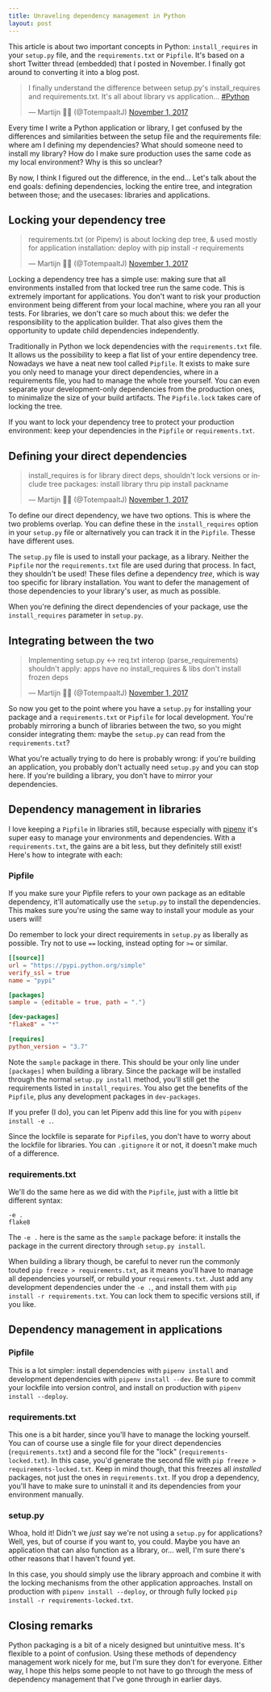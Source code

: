 ```yaml
---
title: Unraveling dependency management in Python
layout: post
---
```


This article is about two important concepts in Python: `install_requires` in
your `setup.py` file, and the `requirements.txt` or `Pipfile`. It's based on a
short Twitter thread (embedded) that I posted in November. I finally got around
to converting it into a blog post.

<blockquote class="twitter-tweet" data-lang="en"><p lang="en" dir="ltr">I finally understand the difference between setup.py&#39;s install_requires and requirements.txt. It&#39;s all about library vs application… <a href="https://twitter.com/hashtag/Python?src=hash&amp;ref_src=twsrc%5Etfw">#Python</a></p>&mdash; Martijn 🏳️‍🌈 (@TotempaaltJ) <a href="https://twitter.com/TotempaaltJ/status/925825094517182464?ref_src=twsrc%5Etfw">November 1, 2017</a></blockquote>

Every time I write a Python application or library, I get confused by the
differences and similarities between the setup file and the requirements file:
where am I defining my dependencies? What should someone need to install my
library? How do I make sure production uses the same code as my local
environment? Why is this so unclear?

By now, I think I figured out the difference, in the end...  Let's talk about
the end goals: defining dependencies, locking the entire tree, and integration
between those; and the usecases: libraries and applications.

## Locking your dependency tree

<blockquote class="twitter-tweet" data-conversation="none" data-lang="en"><p lang="en" dir="ltr">requirements.txt (or Pipenv) is about locking dep tree, &amp; used mostly for application installation: deploy with pip install -r requirements</p>&mdash; Martijn 🏳️‍🌈 (@TotempaaltJ) <a href="https://twitter.com/TotempaaltJ/status/925825513385578496?ref_src=twsrc%5Etfw">November 1, 2017</a></blockquote>

Locking a dependency tree has a simple use: making sure that all environments
installed from that locked tree run the same code. This is extremely important
for applications. You don't want to risk your production environment being
different from your local machine, where you ran all your tests. For libraries,
we don't care so much about this: we defer the responsibility to the
application builder. That also gives them the opportunity to update child
dependencies independently.

Traditionally in Python we lock dependencies with the `requirements.txt` file.
It allows us the possibility to keep a flat list of your entire dependency
tree. Nowadays we have a neat new tool called `Pipfile`. It exists to make sure
you only need to manage your direct dependencies, where in a requirements file,
you had to manage the whole tree yourself. You can even separate your
development-only dependencies from the production ones, to minimalize the size
of your build artifacts. The `Pipfile.lock` takes care of locking the tree.

If you want to lock your dependency tree to protect your production
environment: keep your dependencies in the `Pipfile` or `requirements.txt`.

## Defining your direct dependencies

<blockquote class="twitter-tweet" data-conversation="none" data-lang="en"><p lang="en" dir="ltr">install_requires is for library direct deps, shouldn&#39;t lock versions or include tree packages: install library thru pip install packname</p>&mdash; Martijn 🏳️‍🌈 (@TotempaaltJ) <a href="https://twitter.com/TotempaaltJ/status/925825852969013248?ref_src=twsrc%5Etfw">November 1, 2017</a></blockquote>

To define our direct dependency, we have two options. This is where the two
problems overlap. You can define these in the `install_requires` option in your
`setup.py` file or alternatively you can track it in the `Pipfile`. Thesse
have different uses.

The `setup.py` file is used to install your package, as a library. Neither the
`Pipfile` nor the `requirements.txt` file are used during that process. In
fact, they shouldn't be used! These files define a dependency _tree_, which is
way too specific for library installation. You want to defer the management of
those dependencies to your library's user, as much as possible.

When you're defining the direct dependencies of your package, use the
`install_requires` parameter in `setup.py`.

## Integrating between the two

<blockquote class="twitter-tweet" data-conversation="none" data-lang="en"><p lang="en" dir="ltr">Implementing setup.py ↔ req.txt interop (parse_requirements) shouldn&#39;t apply: apps have no install_requires &amp; libs don&#39;t install frozen deps</p>&mdash; Martijn 🏳️‍🌈 (@TotempaaltJ) <a href="https://twitter.com/TotempaaltJ/status/925826494391255040?ref_src=twsrc%5Etfw">November 1, 2017</a></blockquote>

So now you get to the point where you have a `setup.py` for installing your
package and a `requirements.txt` or `Pipfile` for local development. You're
probably mirroring a bunch of libraries between the two, so you might consider
integrating them: maybe the `setup.py` can read from the `requirements.txt`?

What you're actually trying to do here is probably wrong: if you're building an
application, you probably don't actually need `setup.py` and you can stop here.
If you're building a library, you don't have to mirror your dependencies.

## Dependency management in libraries

I love keeping a `Pipfile` in libraries still, because especially with
[pipenv][pipenv] it's super easy to manage your environments and dependencies.
With a `requirements.txt`, the gains are a bit less, but they definitely still
exist! Here's how to integrate with each:

### Pipfile

If you make sure your Pipfile refers to your own package as an editable
dependency, it'll automatically use the `setup.py` to install the dependencies.
This makes sure you're using the same way to install your module as your users
will!

Do remember to lock your direct requirements in `setup.py` as liberally as
possible. Try not to use `==` locking, instead opting for `>=` or similar.

```toml
[[source]]
url = "https://pypi.python.org/simple"
verify_ssl = true
name = "pypi"

[packages]
sample = {editable = true, path = "."}

[dev-packages]
"flake8" = "*"

[requires]
python_version = "3.7"
```

Note the `sample` package in there. This should be your only line under
`[packages]` when building a library. Since the package will be installed
through the normal `setup.py install` method, you'll still get the requirements
listed in `install_requires`. You also get the benefits of the `Pipfile`, plus
any development packages in `dev-packages`.

If you prefer (I do), you can let Pipenv add this line for you with
`pipenv install -e .`.

Since the lockfile is separate for `Pipfile`s, you don't have to worry about
the lockfile for libraries. You can `.gitignore` it or not, it doesn't make
much of a difference.

### requirements.txt

We'll do the same here as we did with the `Pipfile`, just with a little bit
different syntax:

```
-e .
flake8
```

The `-e .` here is the same as the `sample` package before: it installs the
package in the current directory through `setup.py install`.

When building a library though, be careful to never run the commonly touted
`pip freeze > requirements.txt`, as it means you'll have to manage all
dependencies yourself, or rebuild your `requirements.txt`. Just add any
development dependencies under the `-e .`, and install them with
`pip install -r requirements.txt`. You can lock them to specific versions
still, if you like.

## Dependency management in applications

### Pipfile

This is a lot simpler: install dependencies with `pipenv install` and
development dependencies with `pipenv install --dev`. Be sure to commit your
lockfile into version control, and install on production with
`pipenv install --deploy`.

### requirements.txt

This one is a bit harder, since you'll have to manage the locking yourself. You
can of course use a single file for your direct dependencies
(`requirements.txt`) and a second file for the "lock"
(`requirements-locked.txt`). In this case, you'd generate the second file with
`pip freeze > requirements-locked.txt`. Keep in mind though, that this freezes
all _installed_ packages, not just the ones in `requirements.txt`. If you drop
a dependency, you'll have to make sure to uninstall it and its dependencies
from your environment manually.

### setup.py

Whoa, hold it! Didn't we _just_ say we're not using a `setup.py` for
applications? Well, yes, but of course if you want to, you could. Maybe you
have an application that can also function as a library, or... well, I'm sure
there's other reasons that I haven't found yet.

In this case, you should simply use the library approach and combine it with
the locking mechanisms from the other application approaches. Install on
production with `pipenv install --deploy`, or through fully locked
`pip install -r requirements-locked.txt`.

## Closing remarks

Python packaging is a bit of a nicely designed but unintuitive mess. It's
flexible to a point of confusion. Using these methods of dependency management
work nicely for me, but I'm sure they don't for everyone. Either way, I hope
this helps some people to not have to go through the mess of dependency
management that I've gone through in earlier days.

[pipenv]: https://docs.pipenv.org/

<script async src="https://platform.twitter.com/widgets.js" charset="utf-8"></script>
